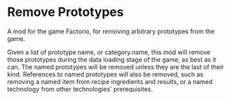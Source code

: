 # Remove Prototypes
A mod for the game Factorio, for removing arbitrary prototypes from the game.

Given a list of prototype name, or category.name, this mod will remove those prototypes during the data loading stage of the game, as best as it can. The named prototypes will be removed unless they are the last of their kind. References to named prototypes will also be removed, such as removing a named item from recipe ingredients and results, or a named technology from other technologies' prerequisites.
